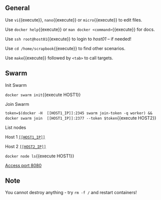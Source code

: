 
## General

Use ```vi```{{execute}}, ```nano```{{execute}} or ```micro```{{execute}} to edit files.

Use ```docker help```{{execute}} or ```man docker <command>```{{execute}} for docs.

Use ```ssh root@host01```{{execute}} to login to *host01* – if needed!

Use ```cd /home/scrapbook```{{execute}} to find other scenarios.

Use ```make```{{execute}} followed by ```<tab>``` to call targets.


## Swarm

 Init Swarm
 
 `docker swarm init`{{execute HOST1}}
 
 Join Swarm
 
 `token=$(docker -H  [[HOST1_IP]]:2345 swarm join-token -q worker) && docker swarm join  [[HOST1_IP]]:2377 --token $token`{{execute HOST2}} 


 List nodes

Host 1 [`[[HOST1_IP]]`]([[HOST1_IP]])

Host 2 [`[[HOST2_IP]]`]([[HOST2_IP]])
 
 `docker node ls`{{execute HOST1}}

[Access port 8080](https://[[HOST_SUBDOMAIN]]-8080-[[KATACODA_HOST]].environments.katacoda.com/)


## Note

You cannot destroy anything - try ```rm -f /``` and restart containers!